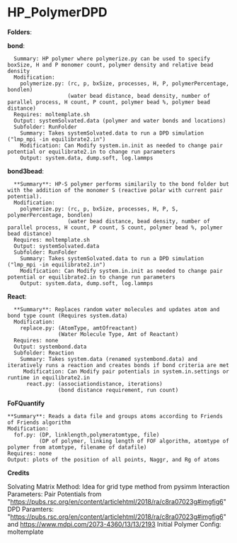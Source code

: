 # HP_PolymerDPD

**Folders**:

**bond**: 

      Summary: HP polymer where polymerize.py can be used to specify boxSize, H and P monomer count, polymer density and relative bead density
      Modification: 
        polymerize.py: (rc, p, bxSize, processes, H, P, polymerPercentage, bondlen)
                       (water bead distance, bead density, number of parallel process, H count, P count, polymer bead %, polymer bead distance)
      Requires: moltemplate.sh
      Output: systemSolvated.data (polymer and water bonds and locations)
      Subfolder: RunFolder
        Summary: Takes systemSolvated.data to run a DPD simulation ("lmp_mpi -in equilibrate2.in")
        Modification: Can Modify system.in.init as needed to change pair potential or equilibrate2.in to change run parameters
        Output: system.data, dump.soft, log.lammps
       
 
**bond3bead**: 

      **Summary**: HP-S polymer performs similarily to the bond folder but with the addition of the monomer S (reactive polar with current pair potential).
      Modification: 
        polymerize.py: (rc, p, bxSize, processes, H, P, S, polymerPercentage, bondlen)
                       (water bead distance, bead density, number of parallel process, H count, P count, S count, polymer bead %, polymer bead distance)
      Requires: moltemplate.sh
      Output: systemSolvated.data 
      Subfolder: RunFolder
        Summary: Takes systemSolvated.data to run a DPD simulation ("lmp_mpi -in equilibrate2.in")
        Modification: Can Modify system.in.init as needed to change pair potential or equilibrate2.in to change run parameters
        Output: system.data, dump.soft, log.lammps
        
        
 **React**: 
 
      **Summary**: Replaces random water molecules and updates atom and bond type count (Requires system.data)
      Modification:
        replace.py: (AtomType, amtOfreactant)
                    (Water Molecule Type, Amt of Reactant)
      Requires: none
      Output: systembond.data
      Subfolder: Reaction
        Summary: Takes system.data (renamed systembond.data) and iteratively runs a reaction and creates bonds if bond criteria are met
         Modification: Can Modify pair potentials in system.in.settings or runtime in equilibrate2.in
          react.py: (associationdistance, iterations)  
                    (bond distance requirement, run count)
   
**FoFQuantify**

    **Summary**: Reads a data file and groups atoms according to Friends of Friends algorithm 
    Modification:
      fof.py: (DP, linklength,polymeratomtype, file)
              (DP of polymer, linking length of FOF algorithm, atomtype of polymer from atomtype, filename of datafile)
    Requires: none
    Output: plots of the position of all points, Naggr, and Rg of atoms


**Credits**


Solvating Matrix Method: Idea for grid type method from pysimm
Interaction Parameters: Pair Potentials from "https://pubs.rsc.org/en/content/articlehtml/2018/ra/c8ra07023g#imgfig6"
DPD Paramters:  "https://pubs.rsc.org/en/content/articlehtml/2018/ra/c8ra07023g#imgfig6" and https://www.mdpi.com/2073-4360/13/13/2193
Initial Polymer Config: moltemplate
